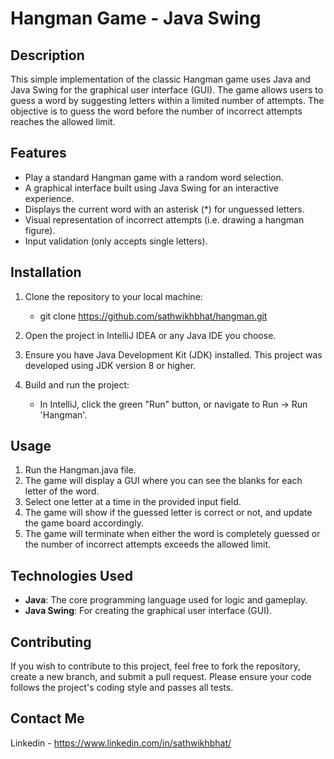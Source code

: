# Hangman Game - Java Swing

## Description

This simple implementation of the classic Hangman game uses Java and Java Swing for the graphical user interface (GUI). The game allows users to guess a word by suggesting letters within a limited number of attempts. The objective is to guess the word before the number of incorrect attempts reaches the allowed limit.

## Features

- Play a standard Hangman game with a random word selection.
- A graphical interface built using Java Swing for an interactive experience.
- Displays the current word with an asterisk (*) for unguessed letters.
- Visual representation of incorrect attempts (i.e. drawing a hangman figure).
- Input validation (only accepts single letters).

## Installation

1. Clone the repository to your local machine:
      - git clone <https://github.com/sathwikhbhat/hangman.git>

1. Open the project in IntelliJ IDEA or any Java IDE you choose.
2. Ensure you have Java Development Kit (JDK) installed. This project was developed using JDK version 8 or higher.
3. Build and run the project:
    - In IntelliJ, click the green "Run" button, or navigate to Run -> Run 'Hangman'.

## Usage

1. Run the Hangman.java file.
2. The game will display a GUI where you can see the blanks for each letter of the word.
3. Select one letter at a time in the provided input field.
4. The game will show if the guessed letter is correct or not, and update the game board accordingly.
5. The game will terminate when either the word is completely guessed or the number of incorrect attempts exceeds the allowed limit.


## Technologies Used

- **Java**: The core programming language used for logic and gameplay.
- **Java Swing**: For creating the graphical user interface (GUI).

## Contributing

If you wish to contribute to this project, feel free to fork the repository, create a new branch, and submit a pull request. Please ensure your code follows the project's coding style and passes all tests.

## Contact Me

Linkedin - https://www.linkedin.com/in/sathwikhbhat/
